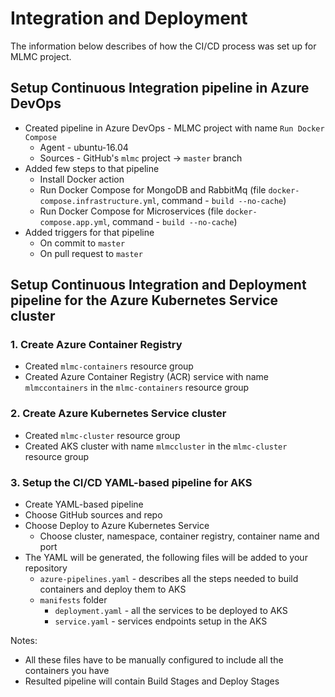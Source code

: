 # Integration and Deployment
The information below describes of how the CI/CD process was set up for MLMC project.

## Setup Continuous Integration pipeline in Azure DevOps
- Created pipeline in Azure DevOps - MLMC project with name `Run Docker Compose`
  - Agent - ubuntu-16.04
  - Sources - GitHub's `mlmc` project -> `master` branch
- Added few steps to that pipeline
  - Install Docker action
  - Run Docker Compose for MongoDB and RabbitMq (file `docker-compose.infrastructure.yml`, command - `build --no-cache`)
  - Run Docker Compose for Microservices (file `docker-compose.app.yml`, command - `build --no-cache`)
- Added triggers for that pipeline
  - On commit to `master`
  - On pull request to `master`

## Setup Continuous Integration and Deployment pipeline for the Azure Kubernetes Service cluster

### 1. Create Azure Container Registry
- Created `mlmc-containers` resource group
- Created Azure Container Registry (ACR) service with name `mlmccontainers` in the `mlmc-containers` resource group

### 2. Create Azure Kubernetes Service cluster
- Created `mlmc-cluster` resource group
- Created AKS cluster with name `mlmccluster` in the `mlmc-cluster` resource group

### 3. Setup the CI/CD YAML-based pipeline for AKS
- Create YAML-based pipeline
- Choose GitHub sources and repo
- Choose Deploy to Azure Kubernetes Service
  - Choose cluster, namespace, container registry, container name and port
- The YAML will be generated, the following files will be added to your repository
  - `azure-pipelines.yaml` - describes all the steps needed to build containers and deploy them to AKS
  - `manifests` folder
    - `deployment.yaml` - all the services to be deployed to AKS
    - `service.yaml` - services endpoints setup in the AKS

Notes:
- All these files have to be manually configured to include all the containers you have
- Resulted pipeline will contain Build Stages and Deploy Stages
